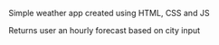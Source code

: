 Simple weather app created using HTML, CSS and JS

Returns user an hourly forecast based on city input
